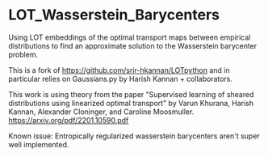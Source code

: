 #  LOT_Wasserstein_Barycenters

Using LOT embeddings of the optimal transport maps between empirical distributions to find an approximate solution to the Wasserstein barycenter problem.

This is a fork of https://github.com/srjr-hkannan/LOTpython and in particular relies on Gaussians.py by Harish Kannan + collaborators. 

This work is using theory from the paper "Supervised learning of sheared distributions using linearized optimal transport" by Varun Khurana, Harish Kannan, Alexander Cloninger, and Caroline Moosmuller. https://arxiv.org/pdf/2201.10590.pdf

Known issue: Entropically regularized wasserstein barycenters aren't super well implemented.
